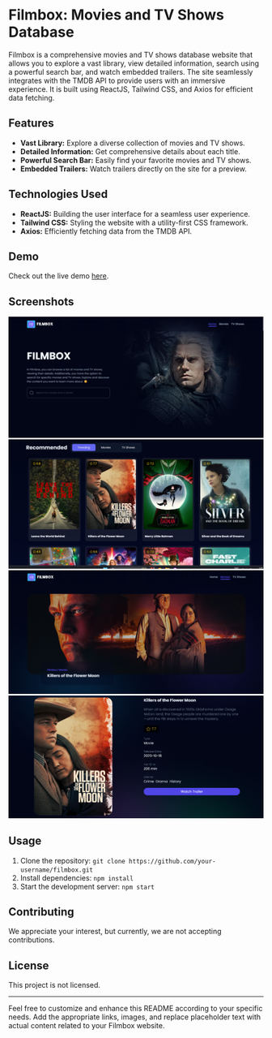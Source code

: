 # Filmbox: Movies and TV Shows Database

Filmbox is a comprehensive movies and TV shows database website that allows you to explore a vast library, view detailed information, search using a powerful search bar, and watch embedded trailers. The site seamlessly integrates with the TMDB API to provide users with an immersive experience. It is built using ReactJS, Tailwind CSS, and Axios for efficient data fetching.

## Features

- **Vast Library:** Explore a diverse collection of movies and TV shows.
- **Detailed Information:** Get comprehensive details about each title.
- **Powerful Search Bar:** Easily find your favorite movies and TV shows.
- **Embedded Trailers:** Watch trailers directly on the site for a preview.

## Technologies Used

- **ReactJS:** Building the user interface for a seamless user experience.
- **Tailwind CSS:** Styling the website with a utility-first CSS framework.
- **Axios:** Efficiently fetching data from the TMDB API.

## Demo

Check out the live demo [here](https://stunning-bunny-36bc93.netlify.app/).

## Screenshots

![Screenshot 1](https://github.com/ehtishamsh/FilmBox/blob/main/preview1.png)
![Screenshot 2](https://github.com/ehtishamsh/FilmBox/blob/main/preview2.png)
![Screenshot 3](https://github.com/ehtishamsh/FilmBox/blob/main/preview3.png)
![Screenshot 4](https://github.com/ehtishamsh/FilmBox/blob/main/preview4.png)

## Usage

1. Clone the repository: `git clone https://github.com/your-username/filmbox.git`
2. Install dependencies: `npm install`
3. Start the development server: `npm start`

## Contributing

We appreciate your interest, but currently, we are not accepting contributions.

## License

This project is not licensed.

---

Feel free to customize and enhance this README according to your specific needs. Add the appropriate links, images, and replace placeholder text with actual content related to your Filmbox website.
